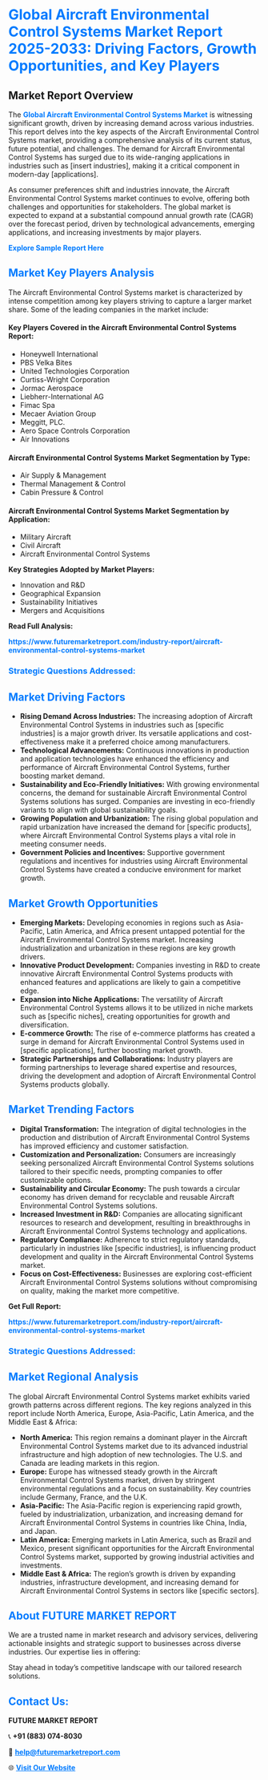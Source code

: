 <h1 style="color: #007BFF;">Global Aircraft Environmental Control Systems Market Report 2025-2033: Driving Factors, Growth Opportunities, and Key Players</h1>

<section id="overview">
<h2>Market Report Overview</h2>
<p>The <a href="https://www.futuremarketreport.com/industry-report/aircraft-environmental-control-systems-market" style="color: #007BFF; text-decoration: none;"><strong>Global Aircraft Environmental Control Systems Market</strong></a> is witnessing significant growth, driven by increasing demand across various industries. This report delves into the key aspects of the Aircraft Environmental Control Systems market, providing a comprehensive analysis of its current status, future potential, and challenges. The demand for Aircraft Environmental Control Systems has surged due to its wide-ranging applications in industries such as [insert industries], making it a critical component in modern-day [applications].</p>
<p>As consumer preferences shift and industries innovate, the Aircraft Environmental Control Systems market continues to evolve, offering both challenges and opportunities for stakeholders. The global market is expected to expand at a substantial compound annual growth rate (CAGR) over the forecast period, driven by technological advancements, emerging applications, and increasing investments by major players.</p>
</section>

<section id="overview">
<p><a href="https://www.futuremarketreport.com/request-sample/reportId=128099" style="color: #007BFF; text-decoration: none;"><strong>Explore Sample Report Here</strong></a></p>
</section>

<section id="key-players">
<h2 style="color: #007BFF;">Market Key Players Analysis</h2>
<p>The Aircraft Environmental Control Systems market is characterized by intense competition among key players striving to capture a larger market share. Some of the leading companies in the market include:</p>
<h4>Key Players Covered in the Aircraft Environmental Control Systems Report:</h4>
<ul><li>Honeywell International</li><li>PBS Velka Bites</li><li>United Technologies Corporation</li><li>Curtiss-Wright Corporation</li><li>Jormac Aerospace</li><li>Liebherr-International AG</li><li>Fimac Spa</li><li>Mecaer Aviation Group</li><li>Meggitt, PLC.</li><li>Aero Space Controls Corporation</li><li>Air Innovations</li></ul>
<h4>Aircraft Environmental Control Systems Market Segmentation by Type:</h4>
<ul><li>Air Supply &amp; Management</li><li>Thermal Management &amp; Control</li><li>Cabin Pressure &amp; Control</li></ul>

<h4>Aircraft Environmental Control Systems Market Segmentation by Application:</h4>
<ul><li>Military Aircraft</li><li>Civil Aircraft</li><li>Aircraft Environmental Control Systems</li></ul>
<p><strong>Key Strategies Adopted by Market Players:</strong></p>
<ul>
<li>Innovation and R&D</li>
<li>Geographical Expansion</li>
<li>Sustainability Initiatives</li>
<li>Mergers and Acquisitions</li>
</ul>
</section>

<section>
<p><strong>Read Full Analysis: </strong></p><a href="https://www.futuremarketreport.com/industry-report/aircraft-environmental-control-systems-market" style="color: #007BFF; text-decoration: none;"><strong>https://www.futuremarketreport.com/industry-report/aircraft-environmental-control-systems-market</strong></a>
<h3 style="color: #007BFF;">Strategic Questions Addressed:</h3>
</section>

<section id="driving-factors">
<h2 style="color: #007BFF;">Market Driving Factors</h2>
<ul>
<li><strong>Rising Demand Across Industries:</strong> The increasing adoption of Aircraft Environmental Control Systems in industries such as [specific industries] is a major growth driver. Its versatile applications and cost-effectiveness make it a preferred choice among manufacturers.</li>
<li><strong>Technological Advancements:</strong> Continuous innovations in production and application technologies have enhanced the efficiency and performance of Aircraft Environmental Control Systems, further boosting market demand.</li>
<li><strong>Sustainability and Eco-Friendly Initiatives:</strong> With growing environmental concerns, the demand for sustainable Aircraft Environmental Control Systems solutions has surged. Companies are investing in eco-friendly variants to align with global sustainability goals.</li>
<li><strong>Growing Population and Urbanization:</strong> The rising global population and rapid urbanization have increased the demand for [specific products], where Aircraft Environmental Control Systems plays a vital role in meeting consumer needs.</li>
<li><strong>Government Policies and Incentives:</strong> Supportive government regulations and incentives for industries using Aircraft Environmental Control Systems have created a conducive environment for market growth.</li>
</ul>
</section>

<section id="growth-opportunities">
<h2 style="color: #007BFF;">Market Growth Opportunities</h2>
<ul>
<li><strong>Emerging Markets:</strong> Developing economies in regions such as Asia-Pacific, Latin America, and Africa present untapped potential for the Aircraft Environmental Control Systems market. Increasing industrialization and urbanization in these regions are key growth drivers.</li>
<li><strong>Innovative Product Development:</strong> Companies investing in R&D to create innovative Aircraft Environmental Control Systems products with enhanced features and applications are likely to gain a competitive edge.</li>
<li><strong>Expansion into Niche Applications:</strong> The versatility of Aircraft Environmental Control Systems allows it to be utilized in niche markets such as [specific niches], creating opportunities for growth and diversification.</li>
<li><strong>E-commerce Growth:</strong> The rise of e-commerce platforms has created a surge in demand for Aircraft Environmental Control Systems used in [specific applications], further boosting market growth.</li>
<li><strong>Strategic Partnerships and Collaborations:</strong> Industry players are forming partnerships to leverage shared expertise and resources, driving the development and adoption of Aircraft Environmental Control Systems products globally.</li>
</ul>
</section>

<section id="trending-factors">
<h2 style="color: #007BFF;">Market Trending Factors</h2>
<ul>
<li><strong>Digital Transformation:</strong> The integration of digital technologies in the production and distribution of Aircraft Environmental Control Systems has improved efficiency and customer satisfaction.</li>
<li><strong>Customization and Personalization:</strong> Consumers are increasingly seeking personalized Aircraft Environmental Control Systems solutions tailored to their specific needs, prompting companies to offer customizable options.</li>
<li><strong>Sustainability and Circular Economy:</strong> The push towards a circular economy has driven demand for recyclable and reusable Aircraft Environmental Control Systems solutions.</li>
<li><strong>Increased Investment in R&D:</strong> Companies are allocating significant resources to research and development, resulting in breakthroughs in Aircraft Environmental Control Systems technology and applications.</li>
<li><strong>Regulatory Compliance:</strong> Adherence to strict regulatory standards, particularly in industries like [specific industries], is influencing product development and quality in the Aircraft Environmental Control Systems market.</li>
<li><strong>Focus on Cost-Effectiveness:</strong> Businesses are exploring cost-efficient Aircraft Environmental Control Systems solutions without compromising on quality, making the market more competitive.</li>
</ul>
</section>

<section>
<p><strong>Get Full Report: </strong></p><a href="https://www.futuremarketreport.com/industry-report/aircraft-environmental-control-systems-market" style="color: #007BFF; text-decoration: none;"><strong>https://www.futuremarketreport.com/industry-report/aircraft-environmental-control-systems-market</strong></a>
<h3 style="color: #007BFF;">Strategic Questions Addressed:</h3>
</section>


<section id="regional-analysis">
<h2 style="color: #007BFF;">Market Regional Analysis</h2>
<p>The global Aircraft Environmental Control Systems market exhibits varied growth patterns across different regions. The key regions analyzed in this report include North America, Europe, Asia-Pacific, Latin America, and the Middle East & Africa:</p>
<ul>
<li><strong>North America:</strong> This region remains a dominant player in the Aircraft Environmental Control Systems market due to its advanced industrial infrastructure and high adoption of new technologies. The U.S. and Canada are leading markets in this region.</li>
<li><strong>Europe:</strong> Europe has witnessed steady growth in the Aircraft Environmental Control Systems market, driven by stringent environmental regulations and a focus on sustainability. Key countries include Germany, France, and the U.K.</li>
<li><strong>Asia-Pacific:</strong> The Asia-Pacific region is experiencing rapid growth, fueled by industrialization, urbanization, and increasing demand for Aircraft Environmental Control Systems in countries like China, India, and Japan.</li>
<li><strong>Latin America:</strong> Emerging markets in Latin America, such as Brazil and Mexico, present significant opportunities for the Aircraft Environmental Control Systems market, supported by growing industrial activities and investments.</li>
<li><strong>Middle East & Africa:</strong> The region’s growth is driven by expanding industries, infrastructure development, and increasing demand for Aircraft Environmental Control Systems in sectors like [specific sectors].</li>
</ul>
</section>

<footer>
<h2 style="color: #007BFF;">About FUTURE MARKET REPORT</h2>
<p>We are a trusted name in market research and advisory services, delivering actionable insights and strategic support to businesses across diverse industries. Our expertise lies in offering:</p>

<p>Stay ahead in today’s competitive landscape with our tailored research solutions.</p>

<h2 style="color: #007BFF;">Contact Us:</h2>
<p><strong>FUTURE MARKET REPORT</strong></p>
<p>📞 <strong>+91 (883) 074-8030</strong></p>
<p>📧 <strong><a href="mailto:help@futuremarketreport.com" style="color: #007BFF;">help@futuremarketreport.com</a></strong></p>
<p>🌐 <strong><a href="https://www.futuremarketreport.com/" style="color: #007BFF;">Visit Our Website</a></strong></p>
</footer>